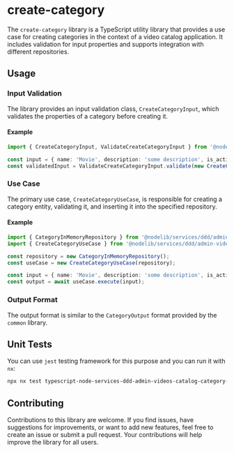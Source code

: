 # create-category


The `create-category` library is a TypeScript utility library that provides a use case for creating categories in the context of a video catalog application. It includes validation for input properties and supports integration with different repositories.


## Usage

### Input Validation

The library provides an input validation class, `CreateCategoryInput`, which validates the properties of a category before creating it.

#### Example

```typescript
import { CreateCategoryInput, ValidateCreateCategoryInput } from '@nodelib/services/ddd/admin-videos-catalog/category/application/use-cases/create-category';

const input = { name: 'Movie', description: 'some description', is_active: true };
const validatedInput = ValidateCreateCategoryInput.validate(new CreateCategoryInput(input));
```

### Use Case

The primary use case, `CreateCategoryUseCase`, is responsible for creating a category entity, validating it, and inserting it into the specified repository.

#### Example

```typescript
import { CategoryInMemoryRepository } from '@nodelib/services/ddd/admin-videos-catalog/category/infra/db/in-memory';
import { CreateCategoryUseCase } from '@nodelib/services/ddd/admin-videos-catalog/category/application/use-cases/create-category';

const repository = new CategoryInMemoryRepository();
const useCase = new CreateCategoryUseCase(repository);

const input = { name: 'Movie', description: 'some description', is_active: true };
const output = await useCase.execute(input);
```

### Output Format

The output format is similar to the `CategoryOutput` format provided by the `common` library.


## Unit Tests

You can use `jest` testing framework for this purpose and you can run it with `nx`:

```sh
npx nx test typescript-node-services-ddd-admin-videos-catalog-category-application-use-cases-create-category
```

## Contributing

Contributions to this library are welcome. If you find issues, have suggestions for improvements, or want to add new features, feel free to create an issue or submit a pull request. Your contributions will help improve the library for all users.

